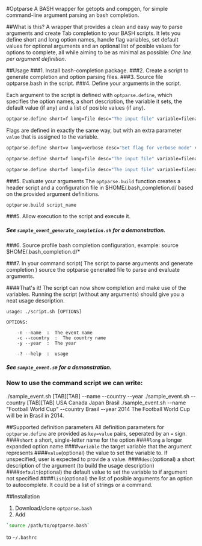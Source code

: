 #Optparse
A BASH wrapper for getopts and compgen, for simple command-line argument parsing an bash completion.

##What is this?
A wrapper that provides a clean and easy way to parse arguments and create Tab completion to your BASH scripts. It lets you define short and long option names, handle flag variables, set default values for optional arguments and an optional list of posible values for options to complete, all while aiming to be as minimal as possible: *One line per argument definition*.

##Usage
###1. Install bash-completion package.
###2. Create a script to generate completion and option parsing files.
###3. Source file optparse.bash in the script.
###4. Define your arguments in the script.

Each argument to the script is defined with `optparse.define`, which specifies the option names, a short description, the variable it sets, the default value (if any) and a list of posible values (if any).

```bash
optparse.define short=f long=file desc="The input file" variable=filename
```

Flags are defined in exactly the same way, but with an extra parameter `value` that is assigned to the variable. 

```bash
optparse.define short=v long=verbose desc="Set flag for verbose mode" variable=verbose_mode value=true default=false
```

```bash
optparse.define short=f long=file desc="The input file" variable=filename list="string1 string2 string3"
```

```bash
optparse.define short=f long=file desc="The input file" variable=filename list="\$(my_command)"
```

###5. Evaluate your arguments
The `optparse.build` function creates a header script and a configuration file in $HOME/.bash_completion.d/ based on the provided argument definitions.

```bash
optparse.build script_name
```

###5. Allow execution to the script and execute it.
##### See `sample_event_generate_completion.sh` for a demonstration.
###6. Source profile bash completion configuration, example:
source  $HOME/.bash_completion.d/*

###7. In your command script( The script to parse arguments and generate completion ) source the optparse generated file to parse and evaluate arguments.

####That's it!
The script can now show completion and make use of the variables. Running the script (without any arguments) should give you a neat usage description.
    
    usage: ./script.sh [OPTIONS]
    
    OPTIONS:
    
        -n --name  :  The event name
    	-c --country  :  The country name
    	-y --year  :  The year
    
    	-? --help  :  usage

##### See `sample_event.sh` for a demonstration.
### Now to use the command script we can write:
./sample_event.sh [TAB][TAB]
--name --country --year
./sample_event.sh --country [TAB][TAB]
USA Canada Japan Brasil
./sample_event.sh --name "Football World Cup" --country Brasil --year 2014
The Football World Cup will be in Brasil in 2014.
     
##Supported definition parameters
All definition parameters for `optparse.define` are provided as `key=value` pairs, seperated by an `=` sign.
####`short`
a short, single-letter name for the option
####`long`
a longer expanded option name
####`variable`
the target variable that the argument represents
####`value`(optional)
the value to set the variable to. If unspecified, user is expected to provide a value.
####`desc`(optional)
a short description of the argument (to build the usage description)
####`default`(optional)
the default value to set the variable to if argument not specified
####`list`(optional)
the list of posible arguments for an option to autocomplete. It could be a list of strings or a command.

##Installation
1. Download/clone `optparse.bash`
2. Add 

```bash    
`source /path/to/optparse.bash` 
```
to `~/.bashrc`

